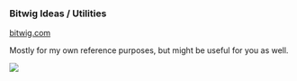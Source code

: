### Bitwig Ideas / Utilities

[bitwig.com](https://bitwig.com)

Mostly for my own reference purposes, but might be useful for you as well.


![](https://i.pinimg.com/originals/ea/56/d5/ea56d58a020dc165165b1de4028a9cae.gif)

